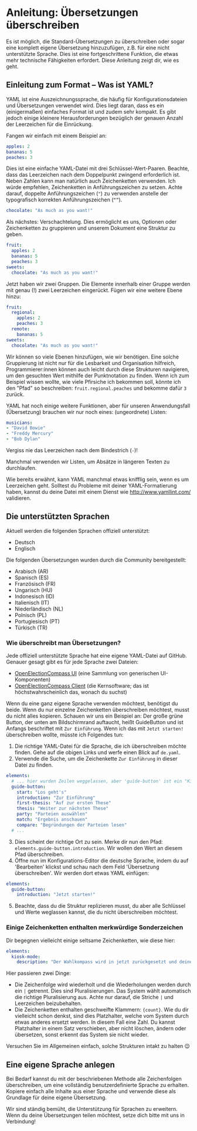 # Anleitung: Übersetzungen überschreiben

Es ist möglich, die Standard-Übersetzungen zu überschreiben oder sogar eine komplett eigene
Übersetzung hinzuzufügen, z.B. für eine nicht unterstützte Sprache. Dies ist eine fortgeschrittene
Funktion, die etwas mehr technische Fähigkeiten erfordert. Diese Anleitung zeigt dir, wie es geht.

## Einleitung zum Format – Was ist YAML?

YAML ist eine Auszeichnungssprache, die häufig für Konfigurationsdateien und Übersetzungen verwendet
wird. Dies liegt daran, dass es ein (einigermaßen) einfaches Format ist und zudem sehr kompakt. Es
gibt jedoch einige kleinere Herausforderungen bezüglich der genauen Anzahl der Leerzeichen für die
Einrückung.

Fangen wir einfach mit einem Beispiel an:

```yaml
apples: 2
bananas: 5
peaches: 3
```

Dies ist eine einfache YAML-Datei mit drei Schlüssel-Wert-Paaren. Beachte, dass das Leerzeichen nach
dem Doppelpunkt zwingend erforderlich ist. Neben Zahlen kann man natürlich auch Zeichenketten
verwenden. Ich würde empfehlen, Zeichenketten in Anführungszeichen zu setzen. Achte darauf, doppelte
Anführungszeichen (`"`) zu verwenden anstelle der typografisch korrekten Anführungszeichen (`“”`).

```yaml
chocolate: "As much as you want!"
```

Als nächstes: Verschachtelung. Dies ermöglicht es uns, Optionen oder Zeichenketten zu gruppieren und
unserem Dokument eine Struktur zu geben.

```yaml
fruit:
  apples: 2
  bananas: 5
  peaches: 3
sweets:
  chocolate: "As much as you want!"
```

Jetzt haben wir zwei Gruppen. Die Elemente innerhalb einer Gruppe werden mit genau (!) zwei
Leerzeichen eingerückt. Fügen wir eine weitere Ebene hinzu:

```yaml
fruit:
  regional:
    apples: 2
    peaches: 3
  remote:
    bananas: 5
sweets:
  chocolate: "As much as you want!"
```

Wir können so viele Ebenen hinzufügen, wie wir benötigen. Eine solche Gruppierung ist nicht nur für
die Lesbarkeit und Organisation hilfreich, Programmierer:innen können auch leicht durch diese
Strukturen navigieren, um den gesuchten Wert mithilfe der Punktnotation zu finden. Wenn ich zum
Beispiel wissen wollte, wie viele Pfirsiche ich bekommen soll, könnte ich den "Pfad" so beschreiben:
`fruit.regional.peaches` und bekomme dafür `3` zurück.

YAML hat noch einige weitere Funktionen, aber für unseren Anwendungsfall (Übersetzung) brauchen wir
nur noch eines: (ungeordnete) Listen:

```yaml
musicians:
- "David Bowie"
- "Freddy Mercury"
- "Bob Dylan"
```

Vergiss nie das Leerzeichen nach dem Bindestrich (`-`)!

Manchmal verwenden wir Listen, um Absätze in längeren Texten zu durchlaufen.

Wie bereits erwähnt, kann YAML manchmal etwas knifflig sein, wenn es um Leerzeichen geht. Solltest
du Probleme mit deiner YAML-Formatierung haben, kannst du deine Datei mit einem Dienst wie
<http://www.yamllint.com/> validieren.

## Die unterstützten Sprachen

Aktuell werden die folgenden Sprachen offiziell unterstützt:

- Deutsch
- Englisch

Die folgenden Übersetzungen wurden durch die Community bereitgestellt:

- Arabisch (AR)
- Spanisch (ES)
- Französisch (FR)
- Ungarisch (HU)
- Indonesisch (ID)
- Italienisch (IT)
- Niederländisch (NL)
- Polnisch (PL)
- Portugiesisch (PT)
- Türkisch (TR)

### Wie überschreibt man Übersetzungen?

Jede offiziell unterstützte Sprache hat eine eigene YAML-Datei auf GitHub. Genauer gesagt gibt es
für jede Sprache zwei Dateien:

- [OpenElectionCompass UI](https://github.com/open-election-compass/ui/tree/master/src/locales)
  (eine Sammlung von generischen UI-Komponenten)
- [OpenElectionCompass Client](https://github.com/open-election-compass/client/tree/master/src/locales)
  (die Kernsoftware; das ist höchstwahrscheinlich das, wonach du suchst)

Wenn du eine ganz eigene Sprache verwenden möchtest, benötigst du beide. Wenn du nur einzelne
Zeichenketten überschreiben möchtest, musst du nicht alles kopieren. Schauen wir uns ein Beispiel
an: Der große grüne Button, der unten am Bildschirmrand auftaucht, heißt GuideButton und ist
Anfangs beschriftet mit `Zur Einführung`. Wenn ich das mit `Jetzt starten!` überschreiben wollte, müsste
ich Folgendes tun:

1. Die richtige YAML-Datei für die Sprache, die ich überschreiben möchte finden. Gehe auf die obigen
   Links und werfe einen Blick auf `de.yaml`.
2. Verwende die Suche, um die Zeichenkette `Zur Einführung` in dieser Datei zu finden.

```yaml
elements:
  # ... hier wurden Zeilen weggelassen, aber 'guide-button' ist ein "Kind" von 'elements', das darf nicht übersehen werden!
  guide-button:
    start: "Los geht's"
    introduction: "Zur Einführung"
    first-thesis: "Auf zur ersten These"
    thesis: "Weiter zur nächsten These"
    party: "Parteien auswählen"
    match: "Ergebnis anschauen"
    compare: "Begründungen der Parteien lesen"
  # ...
```

3. Dies scheint der richtige Ort zu sein. Merke dir nun den Pfad: `elements.guide-button.introduction`. Wir
   wollen den Wert an diesem Pfad überschreiben.
4. Öffne nun im Konfigurations-Editor die deutsche Sprache, indem du auf 'Bearbeiten' klickst und
   schau nach dem Feld 'Übersetzung überschreiben'. Wir werden dort etwas YAML einfügen:

```yaml
elements:
  guide-button:
    introduction: "Jetzt starten!"
```

5. Beachte, dass du die Struktur replizieren musst, du aber alle Schlüssel und Werte weglassen
   kannst, die du nicht überschreiben möchtest.

### Einige Zeichenketten enthalten merkwürdige Sonderzeichen

Dir begegnen vielleicht einige seltsame Zeichenketten, wie diese hier:

```yaml
elements:
  kiosk-mode:
    description: "Der Wahlkompass wird in jetzt zurückgesetzt und deine Antworten gelöscht. | Der Wahlkompass wird in {count} Sekunde zurückgesetzt und deine Antworten gelöscht. | Der Wahlkompass wird in {count} Sekunden zurückgesetzt und deine Antworten gelöscht."
```

Hier passieren zwei Dinge:

- Die Zeichenfolge wird wiederholt und die Wiederholungen werden durch ein `|` getrennt. Dies sind
  Pluralisierungen. Das System wählt automatisch die richtige Pluralisierung aus. Achte nur darauf,
  die Striche `|` und Leerzeichen beizubehalten.
- Die Zeichenketten enthalten geschweifte Klammern: `{count}`. Wie du dir vielleicht schon denkst,
  sind dies Platzhalter, welche vom System durch etwas anderes ersetzt werden. In diesem Fall eine
  Zahl. Du kannst Platzhalter in einem Satz verschieben, aber nicht löschen, ändern oder übersetzen,
  sonst erkennt das System sie nicht wieder.

Versuchen Sie im Allgemeinen einfach, solche Strukturen intakt zu halten 😉

## Eine eigene Sprache anlegen

Bei Bedarf kannst du mit der beschriebenen Methode alle Zeichenfolgen überschreiben, um eine
vollständig benutzerdefinierte Sprache zu erhalten. Kopiere einfach alle Inhalte aus einer Sprache
und verwende diese als Grundlage für deine eigene Übersetzung.

Wir sind ständig bemüht, die Unterstützung für Sprachen zu erweitern. Wenn du deine Übersetzungen
teilen möchtest, setze dich bitte mit uns in Verbindung!